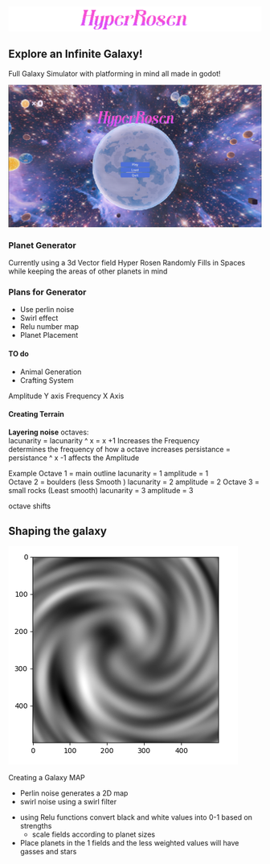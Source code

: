 
![Logo](./ReadMePhotos/Logo.png)
## Explore an Infinite Galaxy!
Full Galaxy Simulator with platforming in mind all made in godot!

![Image](./ReadMePhotos/Menu.png)
### Planet Generator
Currently using a 3d Vector field Hyper Rosen Randomly Fills in Spaces while keeping the areas of other planets in mind 

### Plans for Generator
- Use perlin noise
- Swirl effect
- Relu number map 
- Planet Placement 

#### TO do 
-   Animal Generation 
-   Crafting System

Amplitude Y axis
Frequency X Axis 

#### Creating Terrain 
**Layering noise**
octaves:  
lacunarity = lacunarity ^ x =  x +1 
     Increases the Frequency   
    determines the frequency of how a octave increases 
persistance = persistance ^ x -1 
    affects the Amplitude
      
Example 
    Octave 1 = main outline
        lacunarity = 1 
         amplitude = 1    
     Octave 2 = boulders (less Smooth )
        lacunarity = 2
         amplitude = 2
     Octave 3 = small rocks (Least smooth)
        lacunarity = 3
         amplitude = 3
     
octave shifts

## Shaping the galaxy
![Image](./ReadMePhotos/GalaxyMap.png)

Creating a Galaxy MAP 
- Perlin noise generates a 2D map 
- swirl noise using a swirl filter 
* using Relu functions convert black and white values into 0-1 based on strengths 
    * scale fields according to planet sizes
* Place planets in the 1 fields and the less weighted values will have gasses and stars 

